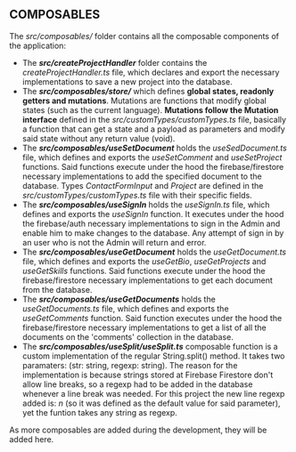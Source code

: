 ## COMPOSABLES
The *src/composables/* folder contains all the composable components of the application:
- The ***src/createProjectHandler*** folder contains the *createProjectHandler.ts* file, which declares and export the necessary implementations to save a new project into the database.
- The ***src/composables/store/*** which defines **global states, readonly getters and mutations**. Mutations are functions that modify global states (such as the current language). **Mutations follow the Mutation interface** defined in the *src/customTypes/customTypes.ts* file, basically a function that can get a state and a payload as parameters and modify said state without any return value (void).
- The ***src/composables/useSetDocument*** holds the *useSedDocument.ts* file, which defines and exports the *useSetComment* and *useSetProject* functions. Said functions execute under the hood the firebase/firestore necessary implementations to add the specified document to the database. Types *ContactFormInput* and *Project* are defined in the *src/customTypes/customTypes.ts* file with their specific fields.
- The ***src/composables/useSignIn*** holds the *useSignIn.ts* file, which defines and exports the *useSignIn* function. It executes under the hood the firebase/auth necessary implementations to sign in the Admin and enable him to make changes to the database. Any attempt of sign in by an user who is not the Admin will return and error.
- The ***src/composables/useGetDocument*** holds the *useGetDocument.ts* file, which defines and exports the *useGetBio*, *useGetProjects* and *useGetSkills* functions. Said functions execute under the hood the firebase/firestore necessary implementations to get each document from the database.
- The ***src/composables/useGetDocuments*** holds the *useGetDocuments.ts* file, which defines and exports the *useGetComments* function. Said function executes under the hood the firebase/firestore necessary implementations to get a list of all the documents on the 'comments' collection in the database.
- The ***src/composables/useSplit/useSplit.ts*** composable function is a custom implementation
of the regular String.split() method. It takes two paramaters: (str: string, regexp: string). The reason for the implementation is because strings stored at
Firebase Firestore don't allow line breaks, so a regexp had to be added in the database whenever a line break was needed. For this project the new line regexp added is: *n* (so it was defined as the default value for said parameter), yet the funtion takes any string as regexp.

As more composables are added during the development, they will be added here.
